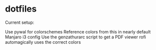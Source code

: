 # dotfiles

Current setup:

Use pywal for colorschemes
Reference colors from this in nearly default Manjaro i3 config
Use the genzathurarc script to get a PDF viewer
rofi automagically uses the correct colors
